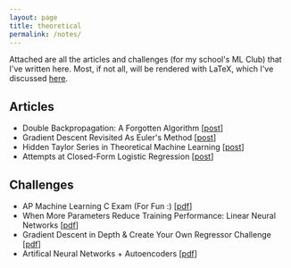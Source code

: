 ```yaml
---
layout: page
title: theoretical
permalink: /notes/
---
```


Attached are all the articles and challenges (for my school's ML Club) that I've written here. Most, if not all, will be rendered with LaTeX, which I've discussed [here][7].


## Articles
- Double Backpropagation: A Forgotten Algorithm [[post][4]] 
- Gradient Descent Revisited As Euler's Method [[post][1]]
- Hidden Taylor Series in Theoretical Machine Learning [[post][2]]
- Attempts at Closed-Form Logistic Regression [[post][3]]

[1]: /jekyll/update/2022/10/11/gradient-descent-euler/
[2]: /jekyll/update/2022/09/26/mltaylorseries-copy/
[3]: /jekyll/update/2022/09/20/closed-form-logreg/
[4]: /jekyll/update/2023/01/01/double-backprop/
## Challenges
- AP Machine Learning C Exam (For Fun :) [[pdf][8]]
- When More Parameters Reduce Training Performance: Linear Neural Networks [[pdf][4]]
- Gradient Descent in Depth & Create Your Own Regressor Challenge [[pdf][5]]
- Artifical Neural Networks + Autoencoders [[pdf][6]]

[5]: /notes/Gradient_Descent_ML_Club_Challenge.pdf
[4]: /notes/Linear_Regression_Layer.pdf
[6]: /notes/Artificial_Neural_Networks_ML_Club_Worksheet.pdf
[7]: /jekyll/update/2022/11/04/latex
[8]: /notes/AP_Machine_Learning_C_Exam.pdf